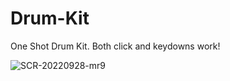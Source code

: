 # Drum-Kit
One Shot Drum Kit. Both click and keydowns work! 


![SCR-20220928-mr9](https://user-images.githubusercontent.com/90968035/192804677-58f89aef-7933-4ce5-94c8-a3a13b2e4f8d.png)
